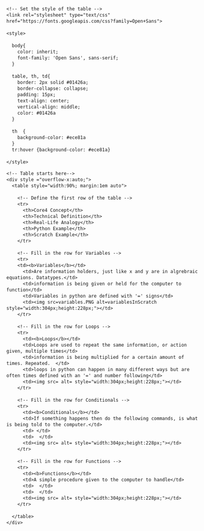<!DOCTYPE html>
<html>
  <head>

    <!-- Set the style of the table -->
    <link rel="stylesheet" type="text/css" href="https://fonts.googleapis.com/css?family=Open+Sans">

    <style>

      body{
        color: inherit;
        font-family: 'Open Sans', sans-serif;
      }

      table, th, td{
        border: 2px solid #01426a;
        border-collapse: collapse;
        padding: 15px;
        text-align: center;
        vertical-align: middle;
        color: #01426a
      }

      th  {
        background-color: #ece81a
      }
      tr:hover {background-color: #ece81a}

    </style>
  </head>

  <body>

    <!-- Table starts here-->
    <div style ="overflow-x:auto;">
      <table style="width:90%; margin:1em auto">

        <!-- Define the first row of the table -->
        <tr>
          <th>Core4 Concept</th>
          <th>Technical Definition</th>
          <th>Real-Life Analogy</th>
          <th>Python Example</th>
          <th>Scratch Example</th>
        </tr>

        <!-- Fill in the row for Variables -->
        <tr>
        <td><b>Variables</b></td>
          <td>Are information holders, just like x and y are in algrebraic equations. Datatypes.</td>
          <td>information is being given or held for the computer to function</td>
          <td>Variables in python are defined with '=' signs</td>
          <td><img src=variables.PNG alt=variablesInScratch style="width:304px;height:228px;"></td>
        </tr>

        <!-- Fill in the row for Loops -->
        <tr>
          <td><b>Loops</b></td>
          <td>Loops are used to repeat the same information, or action given, multiple times</td>
          <td>information is being multiplied for a certain amount of times. Repeated.  </td>
          <td>loops in python can happen in many different ways but are often times defined with an '=' and number following</td>
          <td><img src= alt= style="width:304px;height:228px;"></td>
        </tr>

        <!-- Fill in the row for Conditionals -->
        <tr>
          <td><b>Conditionals</b></td>
          <td>If something happens then do the following commands, is what is being told to the computer.</td>
          <td> </td>
          <td>  </td>
          <td><img src= alt= style="width:304px;height:228px;"></td>
        </tr>

        <!-- Fill in the row for Functions -->
        <tr>
          <td><b>Functions</b></td>
          <td>A simple procedure given to the computer to handle</td>
          <td>  </td>
          <td>  </td>
          <td><img src= alt= style="width:304px;height:228px;"></td>
        </tr>

      </table>
    </div>
    
  </body>
</html>
